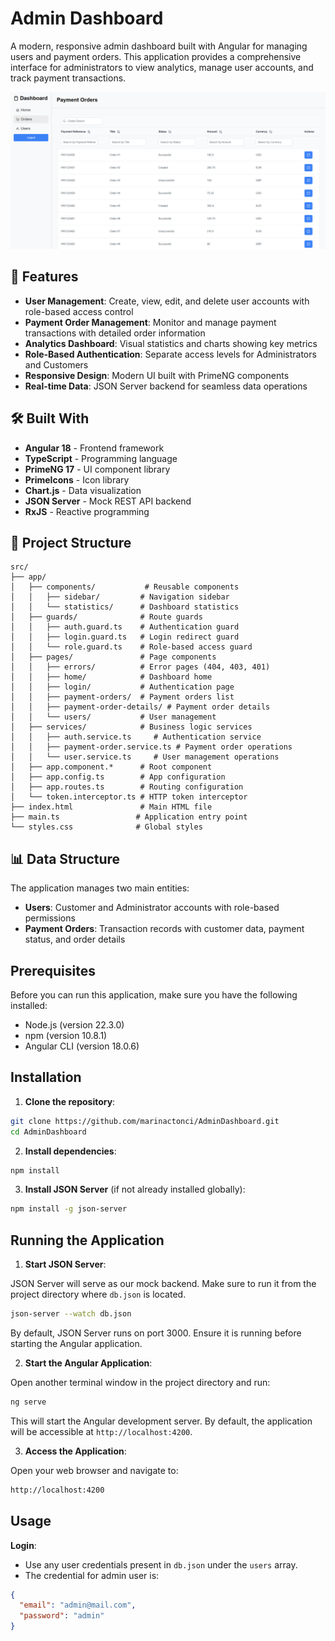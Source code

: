 # Admin Dashboard

A modern, responsive admin dashboard built with Angular for managing users and payment orders. This application provides a comprehensive interface for administrators to view analytics, manage user accounts, and track payment transactions.

![Screenshot image of the app](screenshot.png)

## 🌟 Features

- **User Management**: Create, view, edit, and delete user accounts with role-based access control
- **Payment Order Management**: Monitor and manage payment transactions with detailed order information
- **Analytics Dashboard**: Visual statistics and charts showing key metrics
- **Role-Based Authentication**: Separate access levels for Administrators and Customers
- **Responsive Design**: Modern UI built with PrimeNG components
- **Real-time Data**: JSON Server backend for seamless data operations

## 🛠️ Built With

- **Angular 18** - Frontend framework
- **TypeScript** - Programming language
- **PrimeNG 17** - UI component library
- **PrimeIcons** - Icon library
- **Chart.js** - Data visualization
- **JSON Server** - Mock REST API backend
- **RxJS** - Reactive programming

## 📁 Project Structure

```
src/
├── app/
│   ├── components/           # Reusable components
│   │   ├── sidebar/         # Navigation sidebar
│   │   └── statistics/      # Dashboard statistics
│   ├── guards/              # Route guards
│   │   ├── auth.guard.ts    # Authentication guard
│   │   ├── login.guard.ts   # Login redirect guard
│   │   └── role.guard.ts    # Role-based access guard
│   ├── pages/               # Page components
│   │   ├── errors/          # Error pages (404, 403, 401)
│   │   ├── home/            # Dashboard home
│   │   ├── login/           # Authentication page
│   │   ├── payment-orders/  # Payment orders list
│   │   ├── payment-order-details/ # Payment order details
│   │   └── users/           # User management
│   ├── services/            # Business logic services
│   │   ├── auth.service.ts     # Authentication service
│   │   ├── payment-order.service.ts # Payment order operations
│   │   └── user.service.ts     # User management operations
│   ├── app.component.*      # Root component
│   ├── app.config.ts        # App configuration
│   ├── app.routes.ts        # Routing configuration
│   └── token.interceptor.ts # HTTP token interceptor
├── index.html               # Main HTML file
├── main.ts                 # Application entry point
└── styles.css              # Global styles
```

## 📊 Data Structure

The application manages two main entities:

- **Users**: Customer and Administrator accounts with role-based permissions
- **Payment Orders**: Transaction records with customer data, payment status, and order details

## Prerequisites

Before you can run this application, make sure you have the following installed:

- Node.js (version 22.3.0)
- npm (version 10.8.1)
- Angular CLI (version 18.0.6)

## Installation

1. **Clone the repository**:

```sh
git clone https://github.com/marinactonci/AdminDashboard.git
cd AdminDashboard
```

2. **Install dependencies**:

```sh
npm install
```

3. **Install JSON Server** (if not already installed globally):

```sh
npm install -g json-server
```

## Running the Application

1. **Start JSON Server**:

JSON Server will serve as our mock backend. Make sure to run it from the project directory where `db.json` is located.

```sh
json-server --watch db.json
```

By default, JSON Server runs on port 3000. Ensure it is running before starting the Angular application.

2. **Start the Angular Application**:

Open another terminal window in the project directory and run:

```sh
ng serve
```

This will start the Angular development server. By default, the application will be accessible at `http://localhost:4200`.

3. **Access the Application**:

Open your web browser and navigate to:

```sh
http://localhost:4200
```

## Usage

**Login**:

- Use any user credentials present in `db.json` under the `users` array.
- The credential for admin user is:

```json
{
  "email": "admin@mail.com",
  "password": "admin"
}
```
